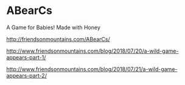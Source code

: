 # ABearCs
A Game for Babies! Made with Honey

http://friendsonmountains.com/ABearCs/

http://www.friendsonmountains.com/blog/2018/07/20/a-wild-game-appears-part-1/

http://www.friendsonmountains.com/blog/2018/07/21/a-wild-game-appears-part-2/
